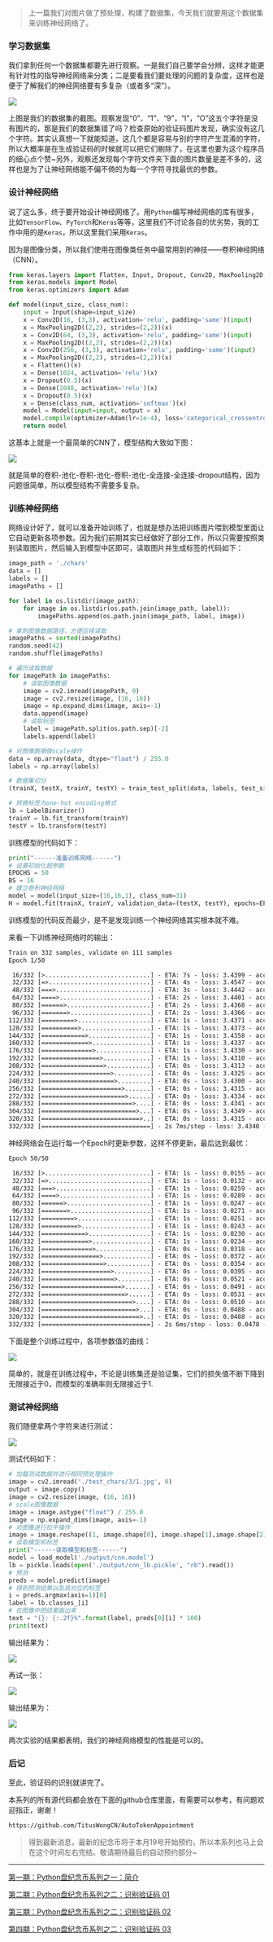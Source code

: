 
> 上一篇我们对图片做了预处理，构建了数据集，今天我们就要用这个数据集来训练神经网络了。

### 学习数据集

我们拿到任何一个数据集都要先进行观察。一是我们自己要学会分辨，这样才能更有针对性的指导神经网络来分类；二是要看我们要处理的问题的复杂度，这样也是便于了解我们的神经网络要有多复杂（或者多“深”）。

![](https://user-gold-cdn.xitu.io/2019/12/16/16f0ed7dc843b5b1?w=472&h=517&f=png&s=86661)

上图是我们的数据集的截图。观察发现“0”、“1”、“9”，“I”，“O”这五个字符是没有图片的，那是我们的数据集错了吗？检查原始的验证码图片发现，确实没有这几个字符。其实认真想一下就能知道，这几个都是容易与别的字符产生混淆的字符，所以大概率是在生成验证码的时候就可以把它们剔除了，在这里也要为这个程序员的细心点个赞~另外，观察还发现每个字符文件夹下面的图片数量是差不多的，这样也是为了让神经网络能不偏不倚的为每一个字符寻找最优的参数。


### 设计神经网络

说了这么多，终于要开始设计神经网络了。用`Python`编写神经网络的库有很多，比如`TensorFlow`、`PyTorch`和`Keras`等等，这里我们不讨论各自的优劣势，我的工作中用的是`Keras`，所以这里我们采用`Keras`。

因为是图像分类，所以我们使用在图像类任务中最常用到的神技——卷积神经网络（CNN）。

```python
from keras.layers import Flatten, Input, Dropout, Conv2D, MaxPooling2D, Dense
from keras.models import Model
from keras.optimizers import Adam

def model(input_size, class_num):
    input = Input(shape=input_size)
    x = Conv2D(16, (3,3), activation='relu', padding='same')(input)
    x = MaxPooling2D((2,2), strides=(2,2))(x)
    x = Conv2D(64, (3,3), activation='relu', padding='same')(input)
    x = MaxPooling2D((2,2), strides=(2,2))(x)
    x = Conv2D(256, (3,3), activation='relu', padding='same')(input)
    x = MaxPooling2D((2,2), strides=(2,2))(x)
    x = Flatten()(x)
    x = Dense(1024, activation='relu')(x)
    x = Dropout(0.5)(x)
    x = Dense(2048, activation='relu')(x)
    x = Dropout(0.5)(x)
    x = Dense(class_num, activation='softmax')(x)
    model = Model(input=input, output = x)
    model.compile(optimizer=Adam(lr=1e-4), loss='categorical_crossentropy', metrics=['accuracy'])
    return model
```

这基本上就是一个最简单的CNN了，模型结构大致如下图：

![](https://user-gold-cdn.xitu.io/2019/12/16/16f0ef51840792a7?w=295&h=871&f=png&s=65116)

就是简单的卷积-池化-卷积-池化-卷积-池化-全连接-全连接-dropout结构，因为问题很简单，所以模型结构不需要多复杂。

### 训练神经网络

网络设计好了，就可以准备开始训练了，也就是想办法把训练图片喂到模型里面让它自动更新各项参数。因为我们前期其实已经做好了部分工作，所以只需要按照类别读取图片，然后输入到模型中区即可，读取图片并生成标签的代码如下：

```python
image_path = './chars'
data = []
labels = []
imagePaths = []

for label in os.listdir(image_path):
    for image in os.listdir(os.path.join(image_path, label)):
        imagePaths.append(os.path.join(image_path, label, image))

# 拿到图像数据路径，方便后续读取
imagePaths = sorted(imagePaths)
random.seed(42)
random.shuffle(imagePaths)

# 遍历读取数据
for imagePath in imagePaths:
    # 读取图像数据
    image = cv2.imread(imagePath, 0)
    image = cv2.resize(image, (16, 16))
    image = np.expand_dims(image, axis=-1)
    data.append(image)
    # 读取标签
    label = imagePath.split(os.path.sep)[-2]
    labels.append(label)

# 对图像数据做scale操作
data = np.array(data, dtype="float") / 255.0
labels = np.array(labels)

# 数据集切分
(trainX, testX, trainY, testY) = train_test_split(data, labels, test_size=0.25, random_state=42)

# 转换标签为one-hot encoding格式
lb = LabelBinarizer()
trainY = lb.fit_transform(trainY)
testY = lb.transform(testY)
```

训练模型的代码如下：

```python
print("------准备训练网络------")
# 设置初始化超参数
EPOCHS = 50
BS = 16
# 建立卷积神经网络
model = model(input_size=(16,16,1), class_num=31)
H = model.fit(trainX, trainY, validation_data=(testX, testY), epochs=EPOCHS, batch_size=BS)
```

训练模型的代码反而最少，是不是发现训练一个神经网络其实根本就不难。

来看一下训练神经网络时的输出：

```txt
Train on 332 samples, validate on 111 samples
Epoch 1/50

 16/332 [>.............................] - ETA: 7s - loss: 3.4399 - accuracy: 0.0625
 32/332 [=>............................] - ETA: 4s - loss: 3.4547 - accuracy: 0.0312
 48/332 [===>..........................] - ETA: 3s - loss: 3.4442 - accuracy: 0.0208
 64/332 [====>.........................] - ETA: 2s - loss: 3.4401 - accuracy: 0.0312
 80/332 [======>.......................] - ETA: 2s - loss: 3.4368 - accuracy: 0.0250
 96/332 [=======>......................] - ETA: 2s - loss: 3.4366 - accuracy: 0.0208
112/332 [=========>....................] - ETA: 1s - loss: 3.4371 - accuracy: 0.0179
128/332 [==========>...................] - ETA: 1s - loss: 3.4373 - accuracy: 0.0156
144/332 [============>.................] - ETA: 1s - loss: 3.4358 - accuracy: 0.0139
160/332 [=============>................] - ETA: 1s - loss: 3.4337 - accuracy: 0.0188
176/332 [==============>...............] - ETA: 1s - loss: 3.4330 - accuracy: 0.0170
192/332 [================>.............] - ETA: 1s - loss: 3.4310 - accuracy: 0.0156
208/332 [=================>............] - ETA: 0s - loss: 3.4313 - accuracy: 0.0192
224/332 [===================>..........] - ETA: 0s - loss: 3.4325 - accuracy: 0.0179
240/332 [====================>.........] - ETA: 0s - loss: 3.4300 - accuracy: 0.0208
256/332 [======================>.......] - ETA: 0s - loss: 3.4315 - accuracy: 0.0195
272/332 [=======================>......] - ETA: 0s - loss: 3.4334 - accuracy: 0.0184
288/332 [=========================>....] - ETA: 0s - loss: 3.4341 - accuracy: 0.0208
304/332 [==========================>...] - ETA: 0s - loss: 3.4349 - accuracy: 0.0197
320/332 [===========================>..] - ETA: 0s - loss: 3.4315 - accuracy: 0.0281
332/332 [==============================] - 2s 7ms/step - loss: 3.4340 - accuracy: 0.0271 - val_loss: 3.4193 - val_accuracy: 0.0270
```

神经网络会在运行每一个Epoch时更新参数，这样不停更新，最后达到最优：

```txt
Epoch 50/50

 16/332 [>.............................] - ETA: 1s - loss: 0.0155 - accuracy: 1.0000
 32/332 [=>............................] - ETA: 1s - loss: 0.0132 - accuracy: 1.0000
 48/332 [===>..........................] - ETA: 1s - loss: 0.0259 - accuracy: 1.0000
 64/332 [====>.........................] - ETA: 1s - loss: 0.0289 - accuracy: 1.0000
 80/332 [======>.......................] - ETA: 1s - loss: 0.0247 - accuracy: 1.0000
 96/332 [=======>......................] - ETA: 1s - loss: 0.0271 - accuracy: 1.0000
112/332 [=========>....................] - ETA: 1s - loss: 0.0251 - accuracy: 1.0000
128/332 [==========>...................] - ETA: 1s - loss: 0.0243 - accuracy: 1.0000
144/332 [============>.................] - ETA: 1s - loss: 0.0230 - accuracy: 1.0000
160/332 [=============>................] - ETA: 1s - loss: 0.0234 - accuracy: 1.0000
176/332 [==============>...............] - ETA: 0s - loss: 0.0318 - accuracy: 0.9943
192/332 [================>.............] - ETA: 0s - loss: 0.0372 - accuracy: 0.9896
208/332 [=================>............] - ETA: 0s - loss: 0.0354 - accuracy: 0.9904
224/332 [===================>..........] - ETA: 0s - loss: 0.0395 - accuracy: 0.9866
240/332 [====================>.........] - ETA: 0s - loss: 0.0521 - accuracy: 0.9833
256/332 [======================>.......] - ETA: 0s - loss: 0.0491 - accuracy: 0.9844
272/332 [=======================>......] - ETA: 0s - loss: 0.0531 - accuracy: 0.9816
288/332 [=========================>....] - ETA: 0s - loss: 0.0510 - accuracy: 0.9826
304/332 [==========================>...] - ETA: 0s - loss: 0.0488 - accuracy: 0.9836
320/332 [===========================>..] - ETA: 0s - loss: 0.0488 - accuracy: 0.9844
332/332 [==============================] - 2s 6ms/step - loss: 0.0478 - accuracy: 0.9849 - val_loss: 0.0197 - val_accuracy: 0.9910
```

下面是整个训练过程中，各项参数值的曲线：

![](https://user-gold-cdn.xitu.io/2019/12/16/16f0f00a758d2dfd?w=640&h=480&f=png&s=47907)

简单的，就是在训练过程中，不论是训练集还是验证集，它们的损失值不断下降到无限接近于0，而模型的准确率则无限接近于1.

### 测试神经网络

我们随便拿两个字符来进行测试：

![](https://user-gold-cdn.xitu.io/2019/12/16/16f0f04d2ddf5065?w=18&h=16&f=png&s=365)

测试代码如下：

```python
# 加载测试数据并进行相同预处理操作
image = cv2.imread('./test_chars/3/1.jpg', 0)
output = image.copy()
image = cv2.resize(image, (16, 16))
# scale图像数据
image = image.astype("float") / 255.0
image = np.expand_dims(image, axis=-1)
# 对图像进行拉平操作
image = image.reshape((1, image.shape[0], image.shape[1],image.shape[2]))
# 读取模型和标签
print("------读取模型和标签------")
model = load_model('./output/cnn.model')
lb = pickle.loads(open('./output/cnn_lb.pickle', "rb").read())
# 预测
preds = model.predict(image)
# 得到预测结果以及其对应的标签
i = preds.argmax(axis=1)[0]
label = lb.classes_[i]
# 在图像中把结果画出来
text = "{}: {:.2f}%".format(label, preds[0][i] * 100)
print(text)
```

输出结果为：

![](https://user-gold-cdn.xitu.io/2019/12/16/16f0f05a3e1d634c?w=199&h=81&f=png&s=3903)

再试一张：

![](https://user-gold-cdn.xitu.io/2019/12/16/16f0f05fcc4d271e?w=17&h=16&f=png&s=344)

输出结果为：

![](https://user-gold-cdn.xitu.io/2019/12/16/16f0f069647a34df?w=194&h=85&f=png&s=3914)

两次实验的结果都表明，我们的神经网络模型的性能是可以的。

### 后记

至此，验证码的识别就讲完了。

本系列的所有源代码都会放在下面的github仓库里面，有需要可以参考，有问题欢迎指正，谢谢！

```html
https://github.com/TitusWongCN/AutoTokenAppointment
```


> 得到最新消息，最新的纪念币将于本月19号开始预约，所以本系列也马上会在这个时间左右完结。敬请期待最后的自动预约部分~

---

[第一期：Python盘纪念币系列之一：简介](http://mp.weixin.qq.com/s?__biz=MzI2MjQ3NTQzOQ==&mid=2247483772&idx=1&sn=d578c80bbb0216c5bf528a8cc4a3a89a&chksm=ea4bdabcdd3c53aa46796d7b96a5292361223b1f96a1a0579f9bd2c3a80886a27ca4d57a6d68&scene=21#wechat_redirect)

[第二期：Python盘纪念币系列之二：识别验证码 01](http://mp.weixin.qq.com/s?__biz=MzI2MjQ3NTQzOQ==&mid=2247483781&idx=1&sn=0bff3d3410b55f25a5528cfcd9454a41&chksm=ea4bda45dd3c5353ba6b6cc67ebe84cebabc06b53a39391e2d49be45a6e5b763ab4bd60b3979&scene=21#wechat_redirect)

[第三期：Python盘纪念币系列之二：识别验证码 02](http://mp.weixin.qq.com/s?__biz=MzI2MjQ3NTQzOQ==&mid=100000138&idx=1&sn=442469c6418af28deedd24dbf4fa033b&chksm=6a4bda4a5d3c535ca5e7d46fdf4c837eabba8691fad6a881c56781e037a530952a6fd42e92c7#rd)

[第四期：Python盘纪念币系列之二：识别验证码 03](http://mp.weixin.qq.com/s?__biz=MzI2MjQ3NTQzOQ==&mid=100000144&idx=1&sn=4541cf9fb5dfdf0df5b69193845ebb9a&chksm=6a4bda505d3c5346ae5fee707c6a6221d66b3ecd8f8ea70e31793140d83499925d3cfe3c2542#rd)